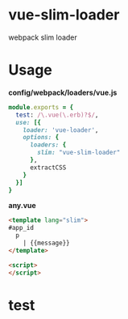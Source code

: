 # vue-slim-loader
webpack slim loader

# Usage

**config/webpack/loaders/vue.js**
```ruby
module.exports = {
  test: /\.vue(\.erb)?$/,
  use: [{
    loader: 'vue-loader',
    options: {
      loaders: {
        slim: "vue-slim-loader"
      },
      extractCSS
    }
  }]
}
```

**any.vue**
```html
<template lang="slim">
#app_id
  p
    | {{message}}
</template>

<script>
</script>
```

# test
